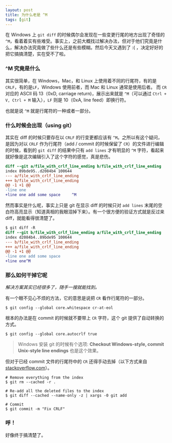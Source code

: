 ```yaml
---
layout: post
title: 为什么老是 ^M
tags: [git]
---
```


在 Windows 上 `git diff` 的时候偶尔会发现在一些变更行尾的地方出现了奇怪的 `^M`，看着着实有些难受。事实上，之前大概找过解决办法，但对于他们究竟是什么，解决办法究竟做了些什么还是有些模糊。然后今天又遇到了 :( ，决定好好的把它搞搞清楚，实在受不了啦。

### ^M 究竟是什么

其实很简单，在 Windows，Mac，和 Linux 上使用着不同的行尾符，有的是 `CRLF`，有的是`LF`，Windows 使用前者，而 Mac 和 Linux 通常是使用后者。 而 `CR` 对应的 ASCII 码 13（0xD, carriage return)，展示出来就是 `^M`（可以通过 `Ctrl + V, Ctrl + M` 输入），`LF` 则是 10（0xA, line feed）即换行符。

也就是说 `^M` 就是行尾符的一种或者一部分。

### 什么时候会出现（using git）

其实在 diff 的时候只要存在以 `CRLF` 的行变更都应该有 `^M`。之所以有这个疑问，是因为对以 `CRLF` 作为行尾符（add / commit 的时候保留了 `CR`）的文件进行编辑的时候，看到的 `git diff` 的结果中只有 `add lines` 才有明显的 `^M` 字符，看起来就好像是这次编辑引入了这个字符的感觉，真是悲伤。

```diff
diff --git a/file_with_crlf_line_ending b/file_with_crlf_line_ending
index 89bde95..d2084b4 100644
--- a/file_with_crlf_line_ending
+++ b/file_with_crlf_line_ending
@@ -1 +1 @@
-line one
+line one add some space     ^M
```

然而事实是什么呢，事实上只是 git 在显示 diff 的时候只对 `add lines` 末尾的空白符高亮显示（知道真相的我眼泪掉下来）。有一个很方便的验证方式就是反过来 diff，就能看得很清楚了。

```diff
$ git diff -R
diff --git b/file_with_crlf_line_ending a/file_with_crlf_line_ending
index d2084b4..89bde95 100644
--- b/file_with_crlf_line_ending
+++ a/file_with_crlf_line_ending
@@ -1 +1 @@
-line one add some space
+line one^M
```

### 那么如何干掉它呢

_解决方案其实已经很多了，随手一搜就能找到。_

有一个眼不见心不烦的方法，它的意思是说把 `CR` 看作行尾符的一部分。

```
$ git config --global core.whitespace cr-at-eol
```

根本的办法是在 commit 的时候就不要带上 `CR` 字符，这个 git 提供了自动转换的方式。

```
$ git config --global core.autocrlf true
```

> Windows 安装 git 的时候有个选项: __Checkout Windows-style, commit Unix-style line endings__ 也是这个效果。

但对于已经 commit 文件的行尾符中的 `CR` 还得手动去掉（以下方式来自 [stackoverflow.com](http://stackoverflow.com/questions/1889559/git-diff-to-ignore-m)）。

```
# Remove everything from the index
$ git rm --cached -r .

# Re-add all the deleted files to the index
$ git diff --cached --name-only -z | xargs -0 git add

# Commit
$ git commit -m "Fix CRLF"
```

### 呼！

好像终于搞清楚了。

